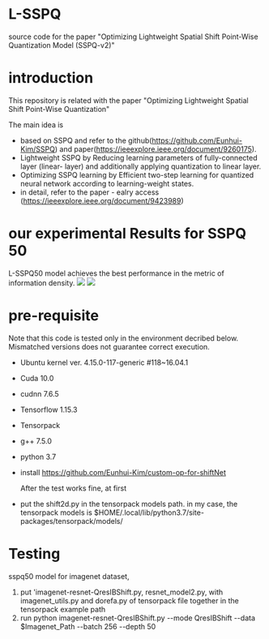 # L-SSPQ
source code for the paper "Optimizing Lightweight Spatial Shift Point-Wise Quantization Model (SSPQ-v2)"

# introduction
This repository is related with the paper "Optimizing Lightweight Spatial Shift Point-Wise Quantization"

The main idea is
 - based on SSPQ and refer to the github(https://github.com/Eunhui-Kim/SSPQ) and paper(https://ieeexplore.ieee.org/document/9260175).
 - Lightweight SSPQ by
   Reducing learning parameters of fully-connected layer (linear- layer) and additionally applying quantization to linear layer.
 - Optimizing SSPQ learning by
   Efficient two-step learning for quantized neural network according to learning-weight states.
 - in detail, refer to the paper - ealry access (https://ieeexplore.ieee.org/document/9423989)
 
 
 
# our experimental Results for SSPQ 50 
L-SSPQ50 model achieves the best performance in the metric of information density.
![](https://github.com/Eunhui-Kim/L-SSPQ/blob/main/Information%20Density%200114.png=250x250)
![](https://github.com/Eunhui-Kim/L-SSPQ/blob/main/MB_accuracy%200114.png=250x250)

 
# pre-requisite
Note that this code is tested only in the environment decribed below. Mismatched versions does not guarantee correct execution.

 - Ubuntu kernel ver. 4.15.0-117-generic #118~16.04.1
 - Cuda 10.0
 - cudnn 7.6.5
 - Tensorflow 1.15.3
 - Tensorpack 
 - g++ 7.5.0
 - python 3.7
 - install https://github.com/Eunhui-Kim/custom-op-for-shiftNet
   
   After the test works fine, at first 
   
 - put the shift2d.py in the tensorpack models path.
   in my case, the tensorpack models is
   $HOME/.local/lib/python3.7/site-packages/tensorpack/models/

# Testing
  sspq50 model for imagenet dataset, 
  1) put 'imagenet-resnet-QresIBShift.py, resnet_model2.py, with imagenet_utils.py and dorefa.py of tensorpack file together in the tensorpack example path
  2) run
  python imagenet-resnet-QresIBShift.py --mode QresIBShift --data $Imagenet_Path --batch 256 --depth 50    
   
  
